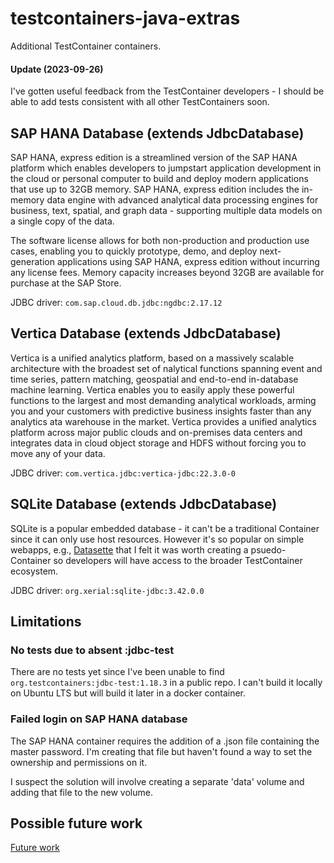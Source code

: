 # testcontainers-java-extras 

Additional TestContainer containers.

#### Update (2023-09-26)

I've gotten useful feedback from the TestContainer developers - I should be able to add tests consistent
with all other TestContainers soon.

## SAP HANA Database (extends JdbcDatabase)

SAP HANA, express edition is a streamlined version of the SAP HANA platform which enables developers to jumpstart
application development in the cloud or personal computer to build and deploy modern applications that use up to
32GB memory. SAP HANA, express edition includes the in-memory data engine with advanced analytical data processing
engines for business, text, spatial, and graph data - supporting multiple data models on a single copy of the data.

The software license allows for both non-production and production use cases, enabling you to quickly prototype,
demo, and deploy next-generation applications using SAP HANA, express edition without incurring any license fees.
Memory capacity increases beyond 32GB are available for purchase at the SAP Store.

JDBC driver: `com.sap.cloud.db.jdbc:ngdbc:2.17.12`

## Vertica Database (extends JdbcDatabase)

Vertica is a unified analytics platform, based on a massively scalable architecture with the broadest set of
nalytical functions spanning event and time series, pattern matching, geospatial and end-to-end in-database
machine learning. Vertica enables you to easily apply these powerful functions to the largest and most demanding
analytical workloads, arming you and your customers with predictive business insights faster than any analytics
ata warehouse in the market. Vertica provides a unified analytics platform across major public clouds and on-premises
data centers and integrates data in cloud object storage and HDFS without forcing you to move any of your data.

JDBC driver: `com.vertica.jdbc:vertica-jdbc:22.3.0-0`

## SQLite Database (extends JdbcDatabase)

SQLite is a popular embedded database - it can't be a traditional Container since it can only use
host resources. However it's so popular on simple webapps, e.g., [Datasette](https://datasette.io/)
that I felt it was worth creating a psuedo-Container so developers will have access to the
broader TestContainer ecosystem.

JDBC driver: `org.xerial:sqlite-jdbc:3.42.0.0`

## Limitations

### No tests due to absent :jdbc-test

There are no tests yet since I've been unable to find `org.testcontainers:jdbc-test:1.18.3` in a
public repo. I can't build it locally on Ubuntu LTS but will build it later in a docker container.

### Failed login on SAP HANA database

The SAP HANA container requires the addition of a .json file containing the master password.
I'm creating that file but haven't found a way to set the ownership and permissions on it.

I suspect the solution will involve creating a separate 'data' volume and adding that file
to the new volume.

## Possible future work

[Future work](FUTURE.md)
